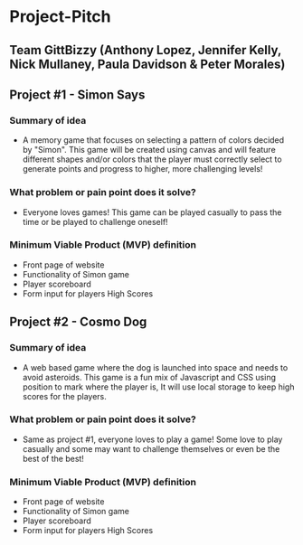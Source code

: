 # Project-Pitch

## Team GittBizzy (Anthony Lopez, Jennifer Kelly, Nick Mullaney, Paula Davidson & Peter Morales)

## Project #1 - Simon Says

### Summary of idea

* A memory game that focuses on selecting a pattern of colors decided by "Simon". This game will be created using canvas and will feature different shapes and/or colors that the player must correctly select to generate points and progress to higher, more challenging levels!

### What problem or pain point does it solve?

* Everyone loves games! This game can be played casually to pass the time or be played to challenge oneself!

### Minimum Viable Product (MVP) definition

* Front page of website 
* Functionality of Simon game
* Player scoreboard
* Form input for players High Scores

## Project #2 - Cosmo Dog

### Summary of idea

* A web based game where the dog is launched into space and needs to avoid asteroids. This game is a fun mix of Javascript and CSS using position to mark where the player is, It will use local storage to keep high scores for the players.

### What problem or pain point does it solve?

* Same as project #1, everyone loves to play a game! Some love to play casually and some may want to challenge themselves or even be the best of the best!

### Minimum Viable Product (MVP) definition

* Front page of website 
* Functionality of Simon game
* Player scoreboard
* Form input for players High Scores
